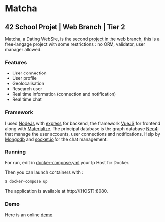 # Matcha
## 42 School Projet | Web Branch | Tier 2

Matcha, a Dating WebSite, is the second [project](https://github.com/amineau/matcha/blob/master/matcha.fr.pdf) in the web branch, this is a free-langage project with some restrictions : no ORM, validator, user manager allowed.

### Features

  - User connection
  - User profile
  - Geolocalisation
  - Research user
  - Real time information (connection and notification)
  - Real time chat

### Framework

I used [NodeJs](https://nodejs.org/en/) with [express](https://expressjs.com/) for backend, the framework [VueJS](https://vuejs.org/) for frontend along with [Materialize](http://materializecss.com/).
The principal database is the graph database [Neo4j](https://neo4j.com/) that manage the user accounts, user connections and notifications.
Help by [Mongodb](https://www.mongodb.com/) and [socket.io](https://socket.io/) for the chat management. 

### Running

For run, edit in [docker-compose.yml](https://github.com/amineau/matcha/blob/master/docker-compose.yml) your Ip Host for Docker.

Then you can launch containers with :
```bash
$ docker-compose up
```
The application is available at http://[HOST]:8080.

### Demo

Here is an online [demo](http://machta.amineau.me)
